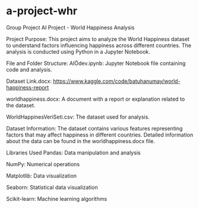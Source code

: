 # a-project-whr
Group Project
AI Project - World Happiness Analysis

Project Purpose:
This project aims to analyze the World Happiness dataset to understand factors influencing happiness across different countries. The analysis is conducted using Python in a Jupyter Notebook.

File and Folder Structure:
AIÖdev.ipynb: Jupyter Notebook file containing code and analysis.

Dataset Link.docx: https://www.kaggle.com/code/batuhanumay/world-happiness-report

worldhappiness.docx: A document with a report or explanation related to the dataset.

WorldHappinesVeriSeti.csv: The dataset used for analysis.

Dataset Information: 
The dataset contains various features representing factors that may affect happiness in different countries. Detailed information about the data can be found in the worldhappiness.docx file.                                        

Libraries Used
                                                                                                                                                                                        Pandas: Data manipulation and analysis

NumPy: Numerical operations

Matplotlib: Data visualization

Seaborn: Statistical data visualization

Scikit-learn: Machine learning algorithms
